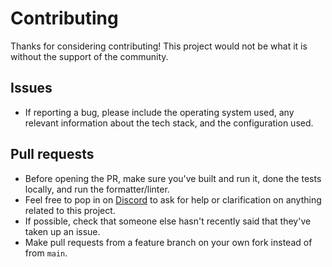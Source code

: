 # Contributing

Thanks for considering contributing! This project would not be what it is without the support of the community.

## Issues
- If reporting a bug, please include the operating system used, any relevant information about the tech stack, and the configuration used.

## Pull requests
- Before opening the PR, make sure you've built and run it, done the tests locally, and run the formatter/linter.
- Feel free to pop in on [Discord](https://discord.gg/Dq43JNys6J) to ask for help or clarification on anything related to this project.
- If possible, check that someone else hasn't recently said that they've taken up an issue.
- Make pull requests from a feature branch on your own fork instead of from `main`.